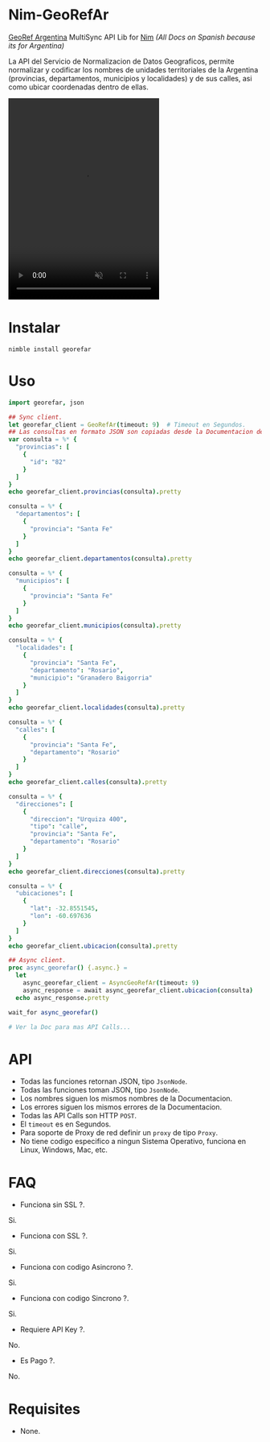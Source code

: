 # Nim-GeoRefAr

[GeoRef Argentina](https://georef-ar-api.readthedocs.io) MultiSync API Lib for [Nim](https://nim-lang.org)
*(All Docs on Spanish because its for Argentina)*

La API del Servicio de Normalizacion de Datos Geograficos, permite normalizar y
codificar los nombres de unidades territoriales de la Argentina
(provincias, departamentos, municipios y localidades) y de sus calles,
asi como ubicar coordenadas dentro de ellas.

<video src="argentina.mp4" muted autoplay loop width=300 height=400 ></video>


# Instalar

```
nimble install georefar
```


# Uso

```nim
import georefar, json

## Sync client.
let georefar_client = GeoRefAr(timeout: 9)  # Timeout en Segundos.
## Las consultas en formato JSON son copiadas desde la Documentacion de la API.
var consulta = %* {
  "provincias": [
    {
      "id": "82"
    }
  ]
}
echo georefar_client.provincias(consulta).pretty

consulta = %* {
  "departamentos": [
    {
      "provincia": "Santa Fe"
    }
  ]
}
echo georefar_client.departamentos(consulta).pretty

consulta = %* {
  "municipios": [
    {
      "provincia": "Santa Fe"
    }
  ]
}
echo georefar_client.municipios(consulta).pretty

consulta = %* {
  "localidades": [
    {
      "provincia": "Santa Fe",
      "departamento": "Rosario",
      "municipio": "Granadero Baigorria"
    }
  ]
}
echo georefar_client.localidades(consulta).pretty

consulta = %* {
  "calles": [
    {
      "provincia": "Santa Fe",
      "departamento": "Rosario"
    }
  ]
}
echo georefar_client.calles(consulta).pretty

consulta = %* {
  "direcciones": [
    {
      "direccion": "Urquiza 400",
      "tipo": "calle",
      "provincia": "Santa Fe",
      "departamento": "Rosario"
    }
  ]
}
echo georefar_client.direcciones(consulta).pretty

consulta = %* {
  "ubicaciones": [
    {
      "lat": -32.8551545,
      "lon": -60.697636
    }
  ]
}
echo georefar_client.ubicacion(consulta).pretty

## Async client.
proc async_georefar() {.async.} =
  let
    async_georefar_client = AsyncGeoRefAr(timeout: 9)
    async_response = await async_georefar_client.ubicacion(consulta)
  echo async_response.pretty

wait_for async_georefar()

# Ver la Doc para mas API Calls...
```


# API

- Todas las funciones retornan JSON, tipo `JsonNode`.
- Todas las funciones toman JSON, tipo `JsonNode`.
- Los nombres siguen los mismos nombres de la Documentacion.
- Los errores siguen los mismos errores de la Documentacion.
- Todas las API Calls son HTTP `POST`.
- El `timeout` es en Segundos.
- Para soporte de Proxy de red definir un `proxy` de tipo `Proxy`.
- No tiene codigo especifico a ningun Sistema Operativo, funciona en Linux, Windows, Mac, etc.


# FAQ

- Funciona sin SSL ?.

Si.

- Funciona con SSL ?.

Si.

- Funciona con codigo Asincrono ?.

Si.

- Funciona con codigo Sincrono ?.

Si.

- Requiere API Key ?.

No.

- Es Pago ?.

No.


# Requisites

- None.
